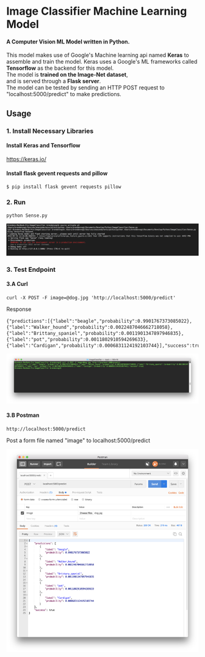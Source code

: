 
# Image Classifier Machine Learning Model
#### A Computer Vision ML Model written in **Python**.
This model makes use of Google's Machine learning api named **Keras** to assemble and train the model. Keras uses a Google's ML frameworks called **Tensorflow** as the backend for this model. <br/>
The model is **trained on the Image-Net dataset**, <br/>
and is served through a **Flask server**. <br/>
The model can be tested by sending an HTTP POST request to "localhost:5000/predict" to make predictions.

## Usage 
### 1. Install Necessary Libraries
#### Install Keras and Tensorflow
https://keras.io/

#### Install flask gevent requests and pillow
```
$ pip install flask gevent requests pillow
```

### 2. Run
```
python Sense.py
```

<img src="https://github.com/brendenvogt/ImageClassifier/raw/master/resources/ImageClassifierStartup.png"/>
<br/>

### 3. Test Endpoint
#### 3.A Curl
```
curl -X POST -F image=@dog.jpg 'http://localhost:5000/predict'
```
Response
```
{"predictions":[{"label":"beagle","probability":0.9901767373085022},{"label":"Walker_hound","probability":0.0022487046662718058},{"label":"Brittany_spaniel","probability":0.0011901347897946835},{"label":"pot","probability":0.0011802910594269633},{"label":"Cardigan","probability":0.0006831124192103744}],"success":true}
```
<img src="https://github.com/brendenvogt/ImageClassifier/raw/master/resources/ImageClassifierCurl.png"/>
<br/>

#### 3.B Postman
```
http://localhost:5000/predict
```
Post a form file named "image" to localhost:5000/predict

<img src="https://github.com/brendenvogt/ImageClassifier/raw/master/resources/ImageClassifierPostman.png"/>
